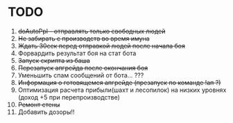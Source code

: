 # TODO #
1. ~~doAutoPpl - отправлять только свободных людей~~
2. ~~Не забирать с производств во время имуна~~
3. ~~Ждать 30сек перед отправкой людей после начала боя~~
4. Форвардить результат боя на стат бота
5. ~~Запуск скрипта из баша~~
6. ~~Перезапуск апгрейда после окончания боя~~
7. Уменьшить спам сообщений от бота... ???
8. ~~Информация о готовящемся апгрейде (презапуск по команде !ап ?)~~
9. Оптимизация расчета прибыли(шахт и лесопилок) на низких уровнях (доход +5 при перепроизводстве)
10. ~~Ремонт стены~~
11. Добавить дозоры!!
